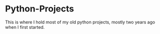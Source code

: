 # Python-Projects
This is where I hold most of my old python projects, mostly two years ago when I first started.
